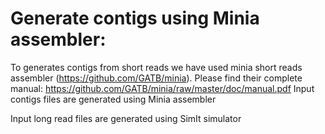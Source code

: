 # Generate contigs using Minia assembler:

To generates contigs from short reads we have used minia short reads assembler (https://github.com/GATB/minia).
Please find their complete manual: https://github.com/GATB/minia/raw/master/doc/manual.pdf
Input contigs files are generated using Minia assembler

Input long read files are generated using SimIt simulator
